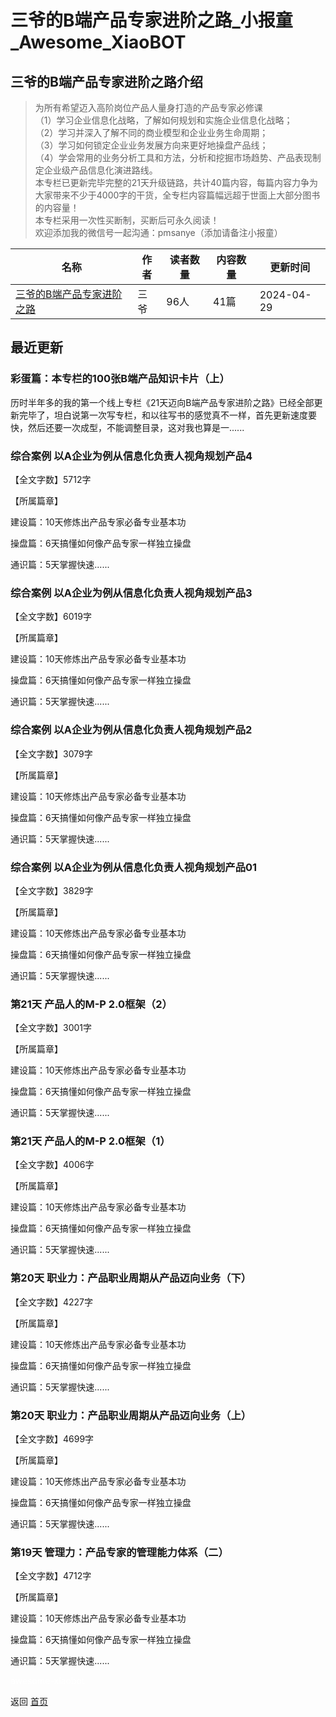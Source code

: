 # 三爷的B端产品专家进阶之路_小报童_Awesome_XiaoBOT

## 三爷的B端产品专家进阶之路介绍
> 为所有希望迈入高阶岗位产品人量身打造的产品专家必修课    
（1）学习企业信息化战略，了解如何规划和实施企业信息化战略；    
（2）学习并深入了解不同的商业模型和企业业务生命周期；    
（3）学习如何锁定企业业务发展方向来更好地操盘产品线；    
（4）学会常用的业务分析工具和方法，分析和挖掘市场趋势、产品表现制定企业级产品信息化演进路线。    
本专栏已更新完毕完整的21天升级链路，共计40篇内容，每篇内容力争为大家带来不少于4000字的干货，全专栏内容篇幅远超于世面上大部分图书的内容量！    
本专栏采用一次性买断制，买断后可永久阅读！    
欢迎添加我的微信号一起沟通：pmsanye（添加请备注小报童）  
  


|名称|作者|读者数量|内容数量|更新时间|
|---|---|---|---|---|
|[三爷的B端产品专家进阶之路](https://xiaobot.net/p/pm007?refer=9c3f1c95-a052-465a-9902-f6d75080262a)|三爷|96人|41篇|2024-04-29|

## 最近更新
### 彩蛋篇：本专栏的100张B端产品知识卡片（上）

历时半年多的我的第一个线上专栏《21天迈向B端产品专家进阶之路》已经全部更新完毕了，坦白说第一次写专栏，和以往写书的感觉真不一样，首先更新速度要快，然后还要一次成型，不能调整目录，这对我也算是一......

### 综合案例 以A企业为例从信息化负责人视角规划产品4

【全文字数】5712字

【所属篇章】

建设篇：10天修炼出产品专家必备专业基本功

操盘篇：6天搞懂如何像产品专家一样独立操盘

通识篇：5天掌握快速......

### 综合案例 以A企业为例从信息化负责人视角规划产品3

【全文字数】6019字

【所属篇章】

建设篇：10天修炼出产品专家必备专业基本功

操盘篇：6天搞懂如何像产品专家一样独立操盘

通识篇：5天掌握快速......

### 综合案例 以A企业为例从信息化负责人视角规划产品2

【全文字数】3079字

【所属篇章】

建设篇：10天修炼出产品专家必备专业基本功

操盘篇：6天搞懂如何像产品专家一样独立操盘

通识篇：5天掌握快速......

### 综合案例 以A企业为例从信息化负责人视角规划产品01

【全文字数】3829字

【所属篇章】

建设篇：10天修炼出产品专家必备专业基本功

操盘篇：6天搞懂如何像产品专家一样独立操盘

通识篇：5天掌握快速......

### 第21天 产品人的M-P 2.0框架（2）

【全文字数】3001字

【所属篇章】

建设篇：10天修炼出产品专家必备专业基本功

操盘篇：6天搞懂如何像产品专家一样独立操盘

通识篇：5天掌握快速......

### 第21天 产品人的M-P 2.0框架（1）

【全文字数】4006字

【所属篇章】

建设篇：10天修炼出产品专家必备专业基本功

操盘篇：6天搞懂如何像产品专家一样独立操盘

通识篇：5天掌握快速......

### 第20天 职业力：产品职业周期从产品迈向业务（下）

【全文字数】4227字

【所属篇章】

建设篇：10天修炼出产品专家必备专业基本功

操盘篇：6天搞懂如何像产品专家一样独立操盘

通识篇：5天掌握快速......

### 第20天 职业力：产品职业周期从产品迈向业务（上）

【全文字数】4699字

【所属篇章】

建设篇：10天修炼出产品专家必备专业基本功

操盘篇：6天搞懂如何像产品专家一样独立操盘

通识篇：5天掌握快速......

### 第19天 管理力：产品专家的管理能力体系（二）

【全文字数】4712字

【所属篇章】

建设篇：10天修炼出产品专家必备专业基本功

操盘篇：6天搞懂如何像产品专家一样独立操盘

通识篇：5天掌握快速......


<a href="https://github.com/Reno9527/awesome-xiaobot" style="color: white; text-decoration: none;">awesome-xiaobot</a>

返回 [首页](../README.md)
